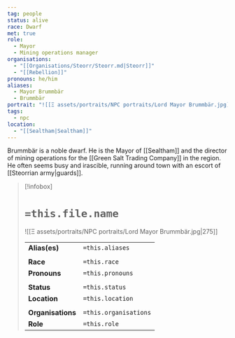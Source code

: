 ```yaml
---
tag: people
status: alive
race: Dwarf
met: true
role:
  - Mayor
  - Mining operations manager
organisations:
  - "[[Organisations/Steorr/Steorr.md|Steorr]]"
  - "[[Rebellion]]"
pronouns: he/him
aliases:
  - Mayor Brummbär
  - Brummbär
portrait: "![[Ξ assets/portraits/NPC portraits/Lord Mayor Brummbär.jpg]]"
tags:
  - npc
location:
  - "[[Sealtham|Sealtham]]"
---
```


Brummbär is a noble dwarf. He is the Mayor of [[Sealtham]] and the director of mining operations for the [[Green Salt Trading Company]] in the region. He often seems busy and irascible, running around town with an escort of [[Steorrian army|guards]]. 


> [!infobox] 
> 
> # `=this.file.name`
> ![[Ξ assets/portraits/NPC portraits/Lord Mayor Brummbär.jpg|275]]
> 
> | | |
> | --- | --- |
> | **Alias(es)** | `=this.aliases` |
> | | | 
> | **Race** | `=this.race` |
> | **Pronouns** | `=this.pronouns` |
> | | | 
> | **Status** | `=this.status` | 
> | **Location** | `=this.location` |
> | | | 
> | **Organisations** | `=this.organisations` |
> | **Role** | `=this.role` |

